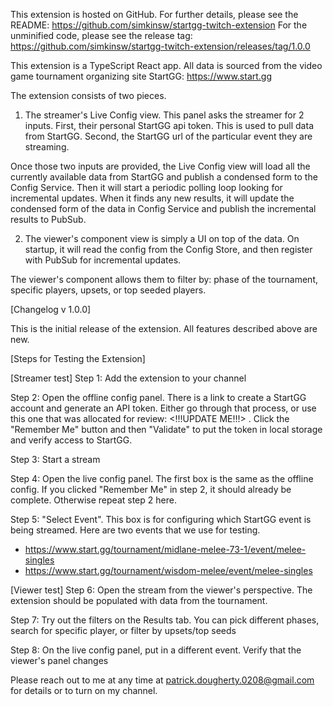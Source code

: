 This extension is hosted on GitHub. For further details, please see the README: https://github.com/simkinsw/startgg-twitch-extension For the unminified code, please see the release tag: https://github.com/simkinsw/startgg-twitch-extension/releases/tag/1.0.0

This extension is a TypeScript React app. All data is sourced from the video game tournament organizing site StartGG: https://www.start.gg

The extension consists of two pieces.

1. The streamer's Live Config view. This panel asks the streamer for 2 inputs. First, their personal StartGG api token. This is used to pull data from StartGG. Second, the StartGG url of the particular event they are streaming.

Once those two inputs are provided, the Live Config view will load all the currently available data from StartGG and publish a condensed form to the Config Service. Then it will start a periodic polling loop looking for incremental updates. When it finds any new results, it will update the condensed form of the data in Config Service and publish the incremental results to PubSub.

2. The viewer's component view is simply a UI on top of the data. On startup, it will read the config from the Config Store, and then register with PubSub for incremental updates.

The viewer's component allows them to filter by: phase of the tournament, specific players, upsets, or top seeded players.

[Changelog v 1.0.0]

This is the initial release of the extension. All features described above are new.

[Steps for Testing the Extension]

[Streamer test]
Step 1: Add the extension to your channel

Step 2: Open the offline config panel. There is a link to create a StartGG account and generate an API token. Either go through that process, or use this one that was allocated for review: <!!!UPDATE ME!!!> . Click the "Remember Me" button and then "Validate" to put the token in local storage and verify access to StartGG.

Step 3: Start a stream

Step 4: Open the live config panel. The first box is the same as the offline config. If you clicked "Remember Me" in step 2, it should already be complete. Otherwise repeat step 2 here.

Step 5: "Select Event". This box is for configuring which StartGG event is being streamed. Here are two events that we use for testing.

- https://www.start.gg/tournament/midlane-melee-73-1/event/melee-singles
- https://www.start.gg/tournament/wisdom-melee/event/melee-singles

[Viewer test]
Step 6: Open the stream from the viewer's perspective. The extension should be populated with data from the tournament.

Step 7: Try out the filters on the Results tab. You can pick different phases, search for specific player, or filter by upsets/top seeds

Step 8: On the live config panel, put in a different event. Verify that the viewer's panel changes

Please reach out to me at any time at patrick.dougherty.0208@gmail.com for details or to turn on my channel.
